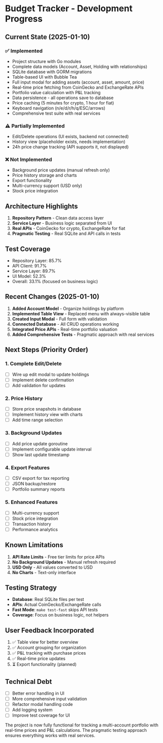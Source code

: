 # Budget Tracker - Development Progress

## Current State (2025-01-10)

### ✅ Implemented
- Project structure with Go modules
- Complete data models (Account, Asset, Holding with relationships)
- SQLite database with GORM migrations
- Table-based UI with Bubble Tea
- Full input modal for adding assets (account, asset, amount, price)
- Real-time price fetching from CoinGecko and ExchangeRate APIs
- Portfolio value calculation with P&L tracking
- Data persistence - all operations save to database
- Price caching (5 minutes for crypto, 1 hour for fiat)
- Keyboard navigation (n/e/d/r/h/q/ESC/arrows)
- Comprehensive test suite with real services

### ⚠️ Partially Implemented
- Edit/Delete operations (UI exists, backend not connected)
- History view (placeholder exists, needs implementation)
- 24h price change tracking (API supports it, not displayed)

### ❌ Not Implemented
- Background price updates (manual refresh only)
- Price history storage and charts
- Export functionality
- Multi-currency support (USD only)
- Stock price integration

## Architecture Highlights
1. **Repository Pattern** - Clean data access layer
2. **Service Layer** - Business logic separated from UI
3. **Real APIs** - CoinGecko for crypto, ExchangeRate for fiat
4. **Pragmatic Testing** - Real SQLite and API calls in tests

## Test Coverage
- Repository Layer: 85.7%
- API Client: 91.7%
- Service Layer: 89.7%
- UI Model: 52.3%
- Overall: 33.1% (focused on business logic)

## Recent Changes (2025-01-10)
1. **Added Account Model** - Organize holdings by platform
2. **Implemented Table View** - Replaced menu with always-visible table
3. **Created Input Modal** - Full form with validation
4. **Connected Database** - All CRUD operations working
5. **Integrated Price APIs** - Real-time portfolio valuation
6. **Added Comprehensive Tests** - Pragmatic approach with real services

## Next Steps (Priority Order)

### 1. Complete Edit/Delete
- [ ] Wire up edit modal to update holdings
- [ ] Implement delete confirmation
- [ ] Add validation for updates

### 2. Price History
- [ ] Store price snapshots in database
- [ ] Implement history view with charts
- [ ] Add time range selection

### 3. Background Updates
- [ ] Add price update goroutine
- [ ] Implement configurable update interval
- [ ] Show last update timestamp

### 4. Export Features
- [ ] CSV export for tax reporting
- [ ] JSON backup/restore
- [ ] Portfolio summary reports

### 5. Enhanced Features
- [ ] Multi-currency support
- [ ] Stock price integration
- [ ] Transaction history
- [ ] Performance analytics

## Known Limitations
1. **API Rate Limits** - Free tier limits for price APIs
2. **No Background Updates** - Manual refresh required
3. **USD Only** - All values converted to USD
4. **No Charts** - Text-only interface

## Testing Strategy
- **Database**: Real SQLite files per test
- **APIs**: Actual CoinGecko/ExchangeRate calls
- **Fast Mode**: `make test-fast` skips API tests
- **Coverage**: Focus on business logic, not helpers

## User Feedback Incorporated
1. ✅ Table view for better overview
2. ✅ Account grouping for organization
3. ✅ P&L tracking with purchase prices
4. ✅ Real-time price updates
5. ⏳ Export functionality (planned)

## Technical Debt
- [ ] Better error handling in UI
- [ ] More comprehensive input validation
- [ ] Refactor modal handling code
- [ ] Add logging system
- [ ] Improve test coverage for UI

The project is now fully functional for tracking a multi-account portfolio with real-time prices and P&L calculations. The pragmatic testing approach ensures everything works with real services.